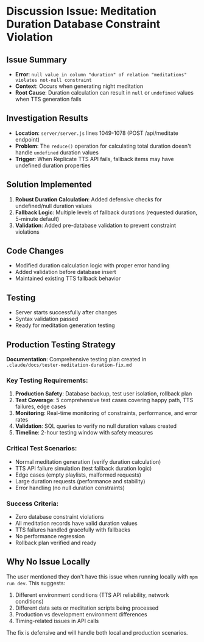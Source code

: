 # Discussion Issue: Meditation Duration Database Constraint Violation

## Issue Summary
- **Error**: `null value in column "duration" of relation "meditations" violates not-null constraint`
- **Context**: Occurs when generating night meditation
- **Root Cause**: Duration calculation can result in `null` or `undefined` values when TTS generation fails

## Investigation Results
- **Location**: `server/server.js` lines 1049-1078 (POST /api/meditate endpoint)
- **Problem**: The `reduce()` operation for calculating total duration doesn't handle `undefined` duration values
- **Trigger**: When Replicate TTS API fails, fallback items may have undefined duration properties

## Solution Implemented
1. **Robust Duration Calculation**: Added defensive checks for undefined/null duration values
2. **Fallback Logic**: Multiple levels of fallback durations (requested duration, 5-minute default)
3. **Validation**: Added pre-database validation to prevent constraint violations

## Code Changes
- Modified duration calculation logic with proper error handling
- Added validation before database insert
- Maintained existing TTS fallback behavior

## Testing
- Server starts successfully after changes
- Syntax validation passed
- Ready for meditation generation testing

## Production Testing Strategy
**Documentation**: Comprehensive testing plan created in `.claude/docs/tester-meditation-duration-fix.md`

### Key Testing Requirements:
1. **Production Safety**: Database backup, test user isolation, rollback plan
2. **Test Coverage**: 5 comprehensive test cases covering happy path, TTS failures, edge cases
3. **Monitoring**: Real-time monitoring of constraints, performance, and error rates
4. **Validation**: SQL queries to verify no null duration values created
5. **Timeline**: 2-hour testing window with safety measures

### Critical Test Scenarios:
- Normal meditation generation (verify duration calculation)
- TTS API failure simulation (test fallback duration logic)
- Edge cases (empty playlists, malformed requests)
- Large duration requests (performance and stability)
- Error handling (no null duration constraints)

### Success Criteria:
- Zero database constraint violations
- All meditation records have valid duration values
- TTS failures handled gracefully with fallbacks
- No performance regression
- Rollback plan verified and ready

## Why No Issue Locally
The user mentioned they don't have this issue when running locally with `npm run dev`. This suggests:
1. Different environment conditions (TTS API reliability, network conditions)
2. Different data sets or meditation scripts being processed
3. Production vs development environment differences
4. Timing-related issues in API calls

The fix is defensive and will handle both local and production scenarios.